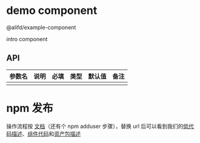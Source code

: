 # demo component

@alifd/example-component

intro component

## API

| 参数名 | 说明 | 必填 | 类型 | 默认值 | 备注 |
| ------ | ---- | ---- | ---- | ------ | ---- |
|        |      |      |      |        |      |

# npm 发布

操作流程按 [文档](https://lowcode-engine.cn/site/docs/guide/quickStart/start#%E5%8F%91%E5%B8%83)（还有个 npm adduser 步骤），替换 url 后可以看到我们的[低代码描述](https://unpkg.com/jacleklm-material-demo@0.1.0/build/lowcode/meta.js)、[组件代码](https://unpkg.com/jacleklm-material-demo@0.1.0/build/lowcode/render/default/view.js)和[资产包描述](https://unpkg.com/jacleklm-material-demo@0.1.0/build/lowcode/assets-prod.json)
